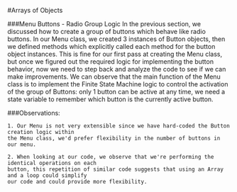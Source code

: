 #Arrays of Objects

###Menu Buttons - Radio Group Logic
In the previous section, we discussed how to create a group of buttons which behave like radio buttons.  In our Menu class, we created 3 instances of Button objects, then we defined methods which explicitly called each method for the button object instances.  This is fine for our first pass at creating the Menu class, but once we figured out the required logic for implementing the button behavior, now we need to step back and analyze the code to see if we can make improvements. We can observe that the main function of the Menu class is to implement the Finite State Machine logic to control the activation of the group of Buttons: only 1 button can be active at any time, we need a state variable to remember which button is the currently active button.  

###Observations:

    1. Our Menu is not very extensible since we have hard-coded the Button creation logic within 
    the Menu class, we'd prefer flexibility in the number of buttons in our menu.
    
    2. When looking at our code, we observe that we're performing the identical operations on each
    button, this repetition of similar code suggests that using an Array and a loop could simplify
    our code and could provide more flexibility.